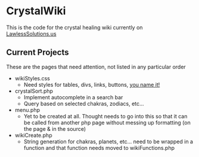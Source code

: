 # CrystalWiki
This is the code for the crystal healing wiki currently on [LawlessSolutions.us](https://lawlesssolutions.us/wiki/wiki.php)

## Current Projects
These are the pages that need attention, not listed in any particular order
- wikiStyles.css
  - Need styles for tables, divs, links, buttons, [you name it!](https://youtu.be/oB9FrK2jMs4)
- crystalSort.php
  - Implement autocomplete in a search bar
  - Query based on selected chakras, zodiacs, etc...
- menu.php
  - Yet to be created at all. Thought needs to go into this so that it can be called from another php page without messing up formatting (on the page & in the source)
- wikiCreate.php
  - String generation for chakras, planets, etc... need to be wrapped in a function and that function needs moved to wikiFunctions.php